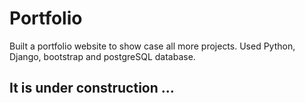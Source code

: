 # Portfolio
Built a portfolio website to show case all more projects. 
Used Python, Django, bootstrap and postgreSQL database. 

## It is under construction ... 


